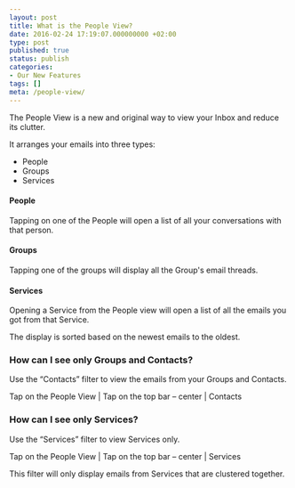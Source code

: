 ```yaml
---
layout: post
title: What is the People View?
date: 2016-02-24 17:19:07.000000000 +02:00
type: post
published: true
status: publish
categories:
- Our New Features
tags: []
meta: /people-view/
---
```


The People View is a new and original way to view your Inbox and reduce its clutter.

It arranges your emails into three types:
* People
* Groups
* Services

#### People
Tapping on one of the People will open a list of all your conversations with that person.

#### Groups
Tapping one of the groups will display all the Group's email threads.

#### Services
Opening a Service from the People view will open a list of all the emails you got from that Service.

The display is sorted based on the newest emails to the oldest.

### How can I see only Groups and Contacts?
Use the “Contacts” filter to view the emails from your Groups and Contacts.

Tap on the People View \| Tap on the top bar – center \| Contacts

### How can I see only Services?
Use the “Services” filter to view Services only.

Tap on the People View \| Tap on the top bar – center \| Services

This filter will only display emails from Services that are clustered together.